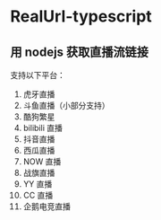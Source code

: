 # RealUrl-typescript

## 用 nodejs 获取直播流链接

支持以下平台：

1. 虎牙直播
2. 斗鱼直播（小部分支持）
3. 酷狗繁星
4. bilibili 直播
5. 抖音直播
6. 西瓜直播
7. NOW 直播
8. 战旗直播
9. YY 直播
10. CC 直播
11. 企鹅电竞直播